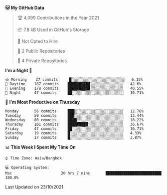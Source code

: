 <!--START_SECTION:waka-->
**🐱 My GitHub Data** 

> 🏆 4,099 Contributions in the Year 2021
 > 
> 📦 7.8 kB Used in GitHub's Storage 
 > 
> 🚫 Not Opted to Hire
 > 
> 📜 2 Public Repositories 
 > 
> 🔑 4 Private Repositories  
 > 
**I'm a Night 🦉** 

```text
🌞 Morning    27 commits     █░░░░░░░░░░░░░░░░░░░░░░░░   6.15% 
🌆 Daytime    187 commits    ██████████░░░░░░░░░░░░░░░   42.6% 
🌃 Evening    178 commits    ██████████░░░░░░░░░░░░░░░   40.55% 
🌙 Night      47 commits     ██░░░░░░░░░░░░░░░░░░░░░░░   10.71%

```
📅 **I'm Most Productive on Thursday** 

```text
Monday       56 commits     ███░░░░░░░░░░░░░░░░░░░░░░   12.76% 
Tuesday      59 commits     ███░░░░░░░░░░░░░░░░░░░░░░   13.44% 
Wednesday    80 commits     ████░░░░░░░░░░░░░░░░░░░░░   18.22% 
Thursday     161 commits    █████████░░░░░░░░░░░░░░░░   36.67% 
Friday       47 commits     ██░░░░░░░░░░░░░░░░░░░░░░░   10.71% 
Saturday     19 commits     █░░░░░░░░░░░░░░░░░░░░░░░░   4.33% 
Sunday       17 commits     █░░░░░░░░░░░░░░░░░░░░░░░░   3.87%

```


📊 **This Week I Spent My Time On** 

```text
⌚︎ Time Zone: Asia/Bangkok

💻 Operating System: 
Mac                      20 hrs 7 mins       █████████████████████████   100.0%

```


 Last Updated on 23/10/2021
<!--END_SECTION:waka-->